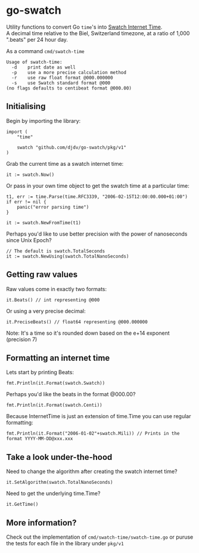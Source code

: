 # go-swatch

Utility functions to convert Go `time`'s into [Swatch Internet Time](https://en.wikipedia.org/wiki/Swatch_Internet_Time).  
A decimal time relative to the Biel, Switzerland timezone, at a ratio of 1,000 ".beats" per 24 hour day.


As a command `cmd/swatch-time`
```
Usage of swatch-time:
  -d    print date as well
  -p    use a more precise calculation method
  -r    use raw float format @000.000000
  -s    use Swatch standard format @000
(no flags defaults to centibeat format @000.00)
```

## Initialising
Begin by importing the library:
```
import (
	"time"

	swatch "github.com/djdv/go-swatch/pkg/v1"
)
```

Grab the current time as a swatch internet time:
```
it := swatch.Now()
```

Or pass in your own time object to get the swatch time at a particular time:
```
t1, err := time.Parse(time.RFC3339, "2006-02-15T12:00:00.000+01:00")
if err != nil {
	panic("error parsing time")
}

it := swatch.NewFromTime(t1)
```

Perhaps you'd like to use better precision with the power of nanoseconds since Unix Epoch?
```
// The default is swatch.TotalSeconds
it := swatch.NewUsing(swatch.TotalNanoSeconds)
```

## Getting raw values
Raw values come in exactly two formats:
```
it.Beats() // int representing @000
```

Or using a very precise decimal:
```
it.PreciseBeats() // float64 representing @000.000000
```

Note: It's a time so it's rounded down based on the e+14 exponent (precision 7)

## Formatting an internet time
Lets start by printing Beats:
```
fmt.Println(it.Format(swatch.Swatch))
```

Perhaps you'd like the beats in the format @000.00?
```
fmt.Println(it.Format(swatch.Centi))
```

Because InternetTime is just an extension of time.Time you can use regular formatting:
```
fmt.Println(it.Format("2006-01-02"+swatch.Mili)) // Prints in the format YYYY-MM-DD@xxx.xxx
```

## Take a look under-the-hood
Need to change the algorithm after creating the swatch internet time?
```
it.SetAlgorithm(swatch.TotalNanoSeconds)
```

Need to get the underlying time.Time?
```
it.GetTime()
```

## More information?
Check out the implementation of `cmd/swatch-time/swatch-time.go` or puruse the tests for each file in the library under `pkg/v1`